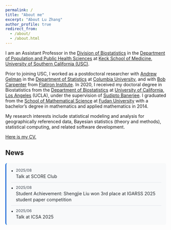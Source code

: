 ```yaml
---
permalink: /
title: "About me"
excerpt: "About Lu Zhang"
author_profile: true
redirect_from: 
  - /about/
  - /about.html
---
```


I am an Assistant Professor in the [Division of Biostatistics](https://pphs.usc.edu/divisions/biostatistics/) in the [Department of Population and Public Health Sciences](https://pphs.usc.edu/) at [Keck School of Medicine](https://keck.usc.edu/), [University of Southern California (USC)](https://www.usc.edu/). 

Prior to joining USC, I worked as a postdoctoral researcher with [Andrew Gelman](http://www.stat.columbia.edu/~gelman/) in the [Department of Statistics](http://stat.columbia.edu/) at [Columbia University](https://www.columbia.edu/), and with [Bob Carpenter](https://bob-carpenter.github.io/) from [Flatiron Institute](https://www.simonsfoundation.org/flatiron/). In 2020, I received my doctoral degree in Biostatistics from the [Department of Biostatistics](http://www.biostat.ucla.edu) at [University of California, Los Angeles](http://www.ucla.edu) (UCLA), under the supervision of [Sudipto Banerjee](http://sudipto.bol.ucla.edu/). I graduated from the [School of Mathematical Science](http://math.fudan.edu.cn/) at [Fudan University](https://www.fudan.edu.cn/) with a bachelor’s degree in mathematics and applied mathematics in 2014.

My research interests include statistical modeling and analysis for geographically referenced data, Bayesian statistics (theory and methods), statistical computing, and related software development.

[Here is my CV.](files/CV.pdf)

## News

<div class="news-section">
  <div class="news-item">
    <div class="news-date">2025/08</div>
    <div class="news-content">Talk at SCORE Club</div>
  </div>

  <div class="news-item">
    <div class="news-date">2025/08</div>
    <div class="news-content">Student Achievement: Shengjie Liu won 3rd place at IGARSS 2025 student paper competition</div>
  </div>

  <div class="news-item">
    <div class="news-date">2025/06</div>
    <div class="news-content">Talk at ICSA 2025</div>
  </div>

  
</div>

<style>
.news-section {
  margin: 20px 0;
  padding: 15px;
  background-color: #f8f9fa;
  border-radius: 6px;
  border-left: 3px solid #0366d6;
}

.news-item {
  margin-bottom: 8px;
  padding-bottom: 8px;
  border-bottom: 1px solid #e1e4e8;
  position: relative;
  padding-left: 15px;
}

.news-item:last-child {
  border-bottom: none;
  margin-bottom: 0;
  padding-bottom: 0;
}

.news-item:before {
  content: "•";
  position: absolute;
  left: 0;
  color: #24292e;
  font-weight: bold;
}

.news-date {
  font-size: 12px;
  color: #586069;
  font-weight: 500;
  margin-bottom: 2px;
}

.news-content {
  font-size: 14px;
  line-height: 1.4;
  color: #24292e;
  margin: 0;
}

.news-content strong {
  color: #0366d6;
}
</style>


